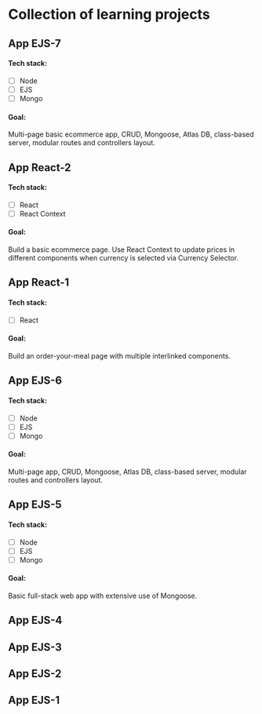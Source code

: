 # Collection of learning projects

## App EJS-7

#### Tech stack:

- [ ] Node
- [ ] EJS
- [ ] Mongo

#### Goal:

Multi-page basic ecommerce app, CRUD, Mongoose, Atlas DB, class-based server, modular routes and controllers layout.

## App React-2

#### Tech stack:

- [ ] React
- [ ] React Context

#### Goal:

Build a basic ecommerce page. Use React Context to update prices
in different components when currency is selected via Currency Selector.

## App React-1

#### Tech stack:

- [ ] React

#### Goal:

Build an order-your-meal page with multiple interlinked components.

## App EJS-6

#### Tech stack:

- [ ] Node
- [ ] EJS
- [ ] Mongo

#### Goal:

Multi-page app, CRUD, Mongoose, Atlas DB, class-based server, modular routes and controllers layout.

## App EJS-5

#### Tech stack:

- [ ] Node
- [ ] EJS
- [ ] Mongo

#### Goal:

Basic full-stack web app with extensive use of Mongoose.

## App EJS-4

## App EJS-3

## App EJS-2

## App EJS-1
